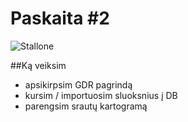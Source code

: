 # Paskaita #2



![Stallone](./slides/img/flowers.png)



##Ką veiksim

- apsikirpsim GDR pagrindą
- kursim / importuosim sluoksnius į DB
- parengsim srautų kartogramą